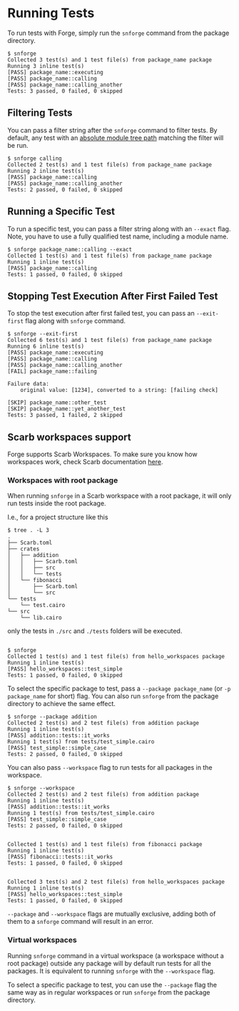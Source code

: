 # Running Tests

To run tests with Forge, simply run the `snforge` command from the package directory.

```shell
$ snforge
Collected 3 test(s) and 1 test file(s) from package_name package
Running 3 inline test(s)
[PASS] package_name::executing
[PASS] package_name::calling
[PASS] package_name::calling_another
Tests: 3 passed, 0 failed, 0 skipped
```

## Filtering Tests

You can pass a filter string after the `snforge` command to filter tests.
By default, any test with an [absolute module tree path](https://book.cairo-lang.org/ch06-03-paths-for-referring-to-an-item-in-the-module-tree.html?highlight=path#paths-for-referring-to-an-item-in-the-module-tree)
 matching the filter will be run.

```shell
$ snforge calling
Collected 2 test(s) and 1 test file(s) from package_name package
Running 2 inline test(s)
[PASS] package_name::calling
[PASS] package_name::calling_another
Tests: 2 passed, 0 failed, 0 skipped
```

## Running a Specific Test

To run a specific test, you can pass a filter string along with an `--exact` flag.
Note, you have to use a fully qualified test name, including a module name.

```shell
$ snforge package_name::calling --exact
Collected 1 test(s) and 1 test file(s) from package_name package
Running 1 inline test(s)
[PASS] package_name::calling
Tests: 1 passed, 0 failed, 0 skipped
```

## Stopping Test Execution After First Failed Test

To stop the test execution after first failed test, you can pass an `--exit-first` flag along with `snforge` command.

```shell
$ snforge --exit-first
Collected 6 test(s) and 1 test file(s) from package_name package
Running 6 inline test(s)
[PASS] package_name::executing
[PASS] package_name::calling
[PASS] package_name::calling_another
[FAIL] package_name::failing

Failure data:
    original value: [1234], converted to a string: [failing check]
    
[SKIP] package_name::other_test
[SKIP] package_name::yet_another_test
Tests: 3 passed, 1 failed, 2 skipped
```

## Scarb workspaces support

Forge supports Scarb Workspaces.
To make sure you know how workspaces work,
check Scarb documentation [here](https://docs.swmansion.com/scarb/docs/reference/workspaces.html).

### Workspaces with root package

When running `snforge` in a Scarb workspace with a root package, it will only run tests inside the root package.  

I.e., for a project structure like this

```shell
$ tree . -L 3
.
├── Scarb.toml
├── crates
│   ├── addition
│   │   ├── Scarb.toml
│   │   ├── src
│   │   └── tests
│   └── fibonacci
│       ├── Scarb.toml
│       └── src
└── tests
    └── test.cairo
└── src
    └── lib.cairo
```

only the tests in `./src` and `./tests` folders will be executed.


```shell

$ snforge
Collected 1 test(s) and 1 test file(s) from hello_workspaces package
Running 1 inline test(s)
[PASS] hello_workspaces::test_simple
Tests: 1 passed, 0 failed, 0 skipped
```

To select the specific package to test, pass a `--package package_name` (or `-p package_name` for short) flag.
You can also run `snforge` from the package directory to achieve the same effect.

```shell
$ snforge --package addition
Collected 2 test(s) and 2 test file(s) from addition package
Running 1 inline test(s)
[PASS] addition::tests::it_works
Running 1 test(s) from tests/test_simple.cairo
[PASS] test_simple::simple_case
Tests: 2 passed, 0 failed, 0 skipped
```

You can also pass `--workspace` flag to run tests for all packages in the workspace.

```shell
$ snforge --workspace
Collected 2 test(s) and 2 test file(s) from addition package
Running 1 inline test(s)
[PASS] addition::tests::it_works
Running 1 test(s) from tests/test_simple.cairo
[PASS] test_simple::simple_case
Tests: 2 passed, 0 failed, 0 skipped


Collected 1 test(s) and 1 test file(s) from fibonacci package
Running 1 inline test(s)
[PASS] fibonacci::tests::it_works
Tests: 1 passed, 0 failed, 0 skipped


Collected 3 test(s) and 2 test file(s) from hello_workspaces package
Running 1 inline test(s)
[PASS] hello_workspaces::test_simple
Tests: 1 passed, 0 failed, 0 skipped
```

`--package` and `--workspace` flags are mutually exclusive, adding both of them to a `snforge` command will result in an error.

### Virtual workspaces

Running `snforge` command in a virtual workspace (a workspace without a root package)
outside any package will by default run tests for all the packages. 
It is equivalent to running `snforge` with the `--workspace` flag.

To select a specific package to test,
you can use the `--package` flag the same way as in regular workspaces or run `snforge` from the package directory.
